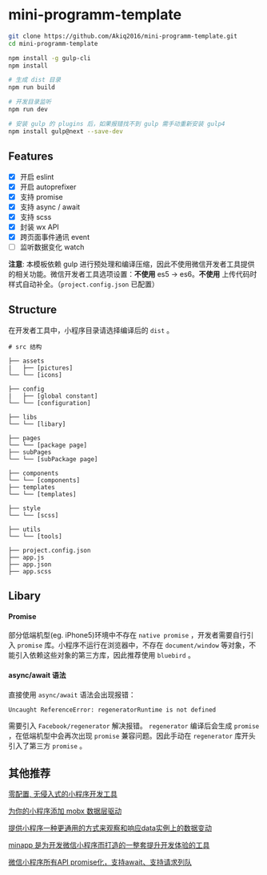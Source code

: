 # mini-programm-template

```bash
git clone https://github.com/Akiq2016/mini-programm-template.git
cd mini-programm-template

npm install -g gulp-cli
npm install

# 生成 dist 目录
npm run build

# 开发目录监听
npm run dev

# 安装 gulp 的 plugins 后，如果报错找不到 gulp 需手动重新安装 gulp4
npm install gulp@next --save-dev
```

## Features
- [x] 开启 eslint
- [x] 开启 autoprefixer
- [x] 支持 promise
- [x] 支持 async / await
- [x] 支持 scss
- [x] 封装 wx API
- [x] 跨页面事件通讯 event
- [ ] 监听数据变化 watch

**注意**: 本模板依赖 gulp 进行预处理和编译压缩，因此不使用微信开发者工具提供的相关功能。微信开发者工具选项设置：**不使用** es5 -> es6。**不使用** 上传代码时样式自动补全。（`project.config.json` 已配置）

## Structure

在开发者工具中，小程序目录请选择编译后的 `dist` 。

```shell
# src 结构

├── assets
|   ├── [pictures]
└── └── [icons]

├── config
|   ├── [global constant]
└── └── [configuration]

├── libs
└── └── [libary]

├── pages
└── └── [package page]
├── subPages
└── └── [subPackage page]

├── components
└── └── [components]
├── templates
└── └── [templates]

├── style
└── └── [scss]

├── utils
└── └── [tools]

├── project.config.json
├── app.js
├── app.json
├── app.scss
```

## Libary

#### Promise

部分低端机型(eg. iPhone5)环境中不存在 `native promise` ，开发者需要自行引入 `promise` 库。小程序不运行在浏览器中，不存在 `document/window` 等对象，不能引入依赖这些对象的第三方库，因此推荐使用 `bluebird` 。

#### async/await 语法

直接使用 `async/await` 语法会出现报错：
```
Uncaught ReferenceError: regeneratorRuntime is not defined
```
需要引入 `Facebook/regenerator` 解决报错。 `regenerator` 编译后会生成 `promise` ，在低端机型中会再次出现 `promise` 兼容问题。因此手动在 `regenerator` 库开头引入了第三方 `promise` 。

## 其他推荐
[零配置, 无侵入式的小程序开发工具](https://github.com/axetroy/webuild)

[为你的小程序添加 mobx 数据层驱动](https://github.com/80percent/wechat-weapp-mobx)

[提供小程序一种更通用的方式来观察和响应data实例上的数据变动](https://github.com/jayZOU/watch)

[minapp 是为开发微信小程序而打造的一整套提升开发体验的工具](https://github.com/qiu8310/minapp)

[微信小程序所有API promise化，支持await、支持请求列队](https://github.com/bigmeow/minapp-api-promise)
